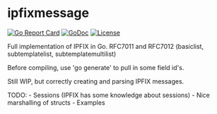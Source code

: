 # ipfixmessage


[![Go Report Card](https://goreportcard.com/badge/github.com/adrianuswarmenhoven/ipfix)](https://goreportcard.com/report/github.com/adrianuswarmenhoven/ipfix)
[![GoDoc](https://godoc.org/github.com/adrianuswarmenhoven/ipfix?status.svg)](https://godoc.org/github.com/adrianuswarmenhoven/ipfix)
[![License](https://img.shields.io/badge/license-MIT-blue.svg)](https://github.com/adrianuswarmenhoven/ipfix/master/LICENSE.md)

Full implementation of IPFIX in Go. RFC7011 and RFC7012 (basiclist, subtemplatelist, subtemplatemultilist)

Before compiling, use 'go generate' to pull in some field id's.

Still WIP, but correctly creating and parsing IPFIX messages.

TODO:
    - Sessions (IPFIX has some knowledge about sessions)
    - Nice marshalling of structs
    - Examples